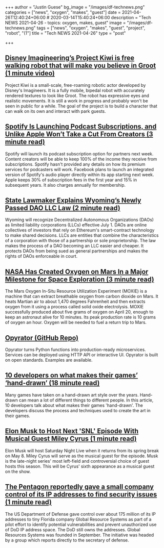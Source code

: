 +++
author = "Justin Guese"
bg_image = "/images/df-technews.png"
categories = ["news", "oxygen", "makes", "guest"]
date = 2021-04-26T12:40:24+06:00 # 2020-03-14T15:40:24+06:00
description = "Tech NEWS 2021-04-26 - topics: oxygen, makes, guest"
image = "/images/df-technews.png"
tags = ["news", "oxygen", "makes", "guest", "project", "robot", "(1"]
title = "Tech NEWS 2021-04-26"
type = "post"

+++

## [Disney Imagineering’s Project Kiwi is free walking robot that will make you believe in Groot (1 minute video)](https://www.youtube.com/watch?v=6spi7nBqrro&utm_source=tldrnewsletter/1/010001790da77366-9526de24-8360-4ec7-abf5-3db719a1aeda-000000/7EgN8kCMAi8SQQmaIAL9Gf95BzTSS5ytnCcgWXzUAdg=190)

Project Kiwi is a small-scale, free-roaming robotic actor developed by Disney's Imagineers. It is a fully mobile, bipedal robot with accurately rendered textures to look like Groot. The robot has expressive eyes and realistic movements. It is still a work in progress and probably won't be seen in public for a while. The goal of the project is to build a character that can walk on its own and interact with park guests.

## [Spotify Is Launching Podcast Subscriptions, and Unlike Apple Won’t Take a Cut From Creators (3 minute read)](https://variety.com/2021/digital/news/spotify-podcast-subscriptions-apple-revenue-share-1234958690/)

Spotify will launch its podcast subscription option for partners next week. Content creators will be able to keep 100% of the income they receive from subscriptions. Spotify hasn't provided any details on how its premium services for podcasters will work. Facebook plans to launch an integrated version of Spotify's audio player directly within its app starting next week. Apple keeps 30% of subscription fees in the first year and 15% in subsequent years. It also charges annually for membership.

## [State Lawmaker Explains Wyoming’s Newly Passed DAO LLC Law (2 minute read)](https://www.coindesk.com/wyoming-dao-llc-law-passed)

Wyoming will recognize Decentralized Autonomous Organizations (DAOs) as limited liability corporations (LLCs) effective July 1. DAOs are online collectives of investors that rely on Ethereum's smart-contract technology to make shared decisions. LLCs are entities that combine the characteristics of a corporation with those of a partnership or sole proprietorship. The law makes the process of a DAO becoming an LLC easier and cheaper. It protects DAOs from being sued as general partnerships and makes the rights of DAOs enforceable in court.

## [NASA Has Created Oxygen on Mars In a Major Milestone for Space Exploration (3 minute read)](https://www.vice.com/en/article/bvz8em/nasa-has-created-oxygen-on-mars-in-a-major-milestone-for-space-exploration)

The Mars Oxygen In-Situ Resource Utilization Experiment (MOXIE) is a machine that can extract breathable oxygen from carbon dioxide on Mars. It heats Martian air to about 1,470 degrees Fahrenheit and then extracts oxygen from it using a process called solid oxide electrolysis. MOXIE successfully produced about five grams of oxygen on April 20, enough to keep an astronaut alive for 10 minutes. Its peak production rate is 10 grams of oxygen an hour. Oxygen will be needed to fuel a return trip to Mars.

## [Opyrator (GitHub Repo)](https://github.com/ml-tooling/opyrator)

Opyrator turns Python functions into production-ready microservices. Services can be deployed using HTTP API or interactive UI. Opyrator is built on open standards. Examples are available.

## [10 developers on what makes their games’ ‘hand-drawn’ (18 minute read)](https://www.polygon.com/interviews/22397934/indie-games-hand-drawn-artists-cozy-grove)

Many games have taken on a hand-drawn art style over the years. Hand-drawn can mean a lot of different things to different people. In this article, 10 developers talk about what makes their games 'hand-drawn'. The developers discuss the process and techniques used to create the art in their games.

## [Elon Musk to Host Next 'SNL' Episode With Musical Guest Miley Cyrus (1 minute read)](https://www.rollingstone.com/tv/tv-news/elon-musk-host-miley-cyrus-snl-1160775/)

Elon Musk will host Saturday Night Live when it returns from its spring break on May 8. Miley Cyrus will serve as the musical guest for the episode. Musk is the late-night series' most left-field and controversial choice of guest hosts this season. This will be Cyrus' sixth appearance as a musical guest on the show.

## [The Pentagon reportedly gave a small company control of its IP addresses to find security issues (1 minute read)](https://www.theverge.com/2021/4/24/22401339/pentagon-ip-addresses-security-department-defense)

The US Department of Defense gave control over about 175 million of its IP addresses to tiny Florida company Global Resource Systems as part of a pilot effort to identify potential vulnerabilities and prevent unauthorized use of DoD IP address space. The DoD still owns the addresses. Global Resources Systems was founded in September. The initiative was headed by a group which reports directly to the secretary of defense.

